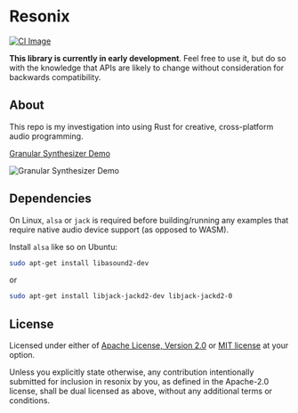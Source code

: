 # Resonix

[![CI Image]][wrend CI]

[CI Image]: https://img.shields.io/github/actions/workflow/status/austintheriot/wrend/ci.yml?branch=master

[wrend CI]: https://github.com/austintheriot/wrend/actions/workflows/ci.yml

**This library is currently in early development**. Feel free to use it, but do so with the knowledge that APIs are likely to change without consideration for backwards compatibility.

## About

This repo is my investigation into using Rust for creative, cross-platform audio programming.

[Granular Synthesizer Demo](https://austintheriot.github.io/resonix/)

![Granular Synthesizer Demo](/screenshots/granular_synthesizer_0.png)

## Dependencies

On Linux, `alsa` or `jack` is required before building/running any examples that require native audio device support (as opposed to WASM).

Install `alsa` like so on Ubuntu:

```sh
sudo apt-get install libasound2-dev
```

or

```sh
sudo apt-get install libjack-jackd2-dev libjack-jackd2-0
```

## License

Licensed under either of [Apache License, Version
2.0](LICENSE-APACHE) or [MIT license](LICENSE_mit) at your option.

Unless you explicitly state otherwise, any contribution intentionally submitted
for inclusion in resonix by you, as defined in the Apache-2.0 license, shall be
dual licensed as above, without any additional terms or conditions.